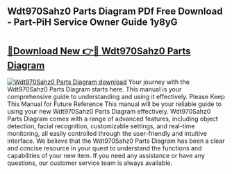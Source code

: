 ## Wdt970Sahz0 Parts Diagram PDf Free Download - Part-PiH Service Owner Guide 1y8yG

# <h2><a href="http://dfrtw74.blite.top/?on=Wdt970Sahz0+Parts+Diagram">🔗Download New 👉🔴 Wdt970Sahz0 Parts Diagram</a></h2>

[![Wdt970Sahz0 Parts Diagram download](https://i.imgur.com/lujVjoI.png)](http://dfrtw74.blite.top/?on=Wdt970Sahz0+Parts+Diagram)
Your journey with the Wdt970Sahz0 Parts Diagram starts here. This manual is your comprehensive guide to understanding and using it effectively. Please Keep This Manual for Future Reference This manual will be your reliable guide to using your new Wdt970Sahz0 Parts Diagram effectively. Wdt970Sahz0 Parts Diagram comes with a range of advanced features, including object detection, facial recognition, customizable settings, and real-time monitoring, all easily controlled through the user-friendly and intuitive interface. We believe that the Wdt970Sahz0 Parts Diagram has been a clear and concise resource in your quest to understand the functions and capabilities of your new item. If you need any assistance or have any questions, our customer service team is always available.
